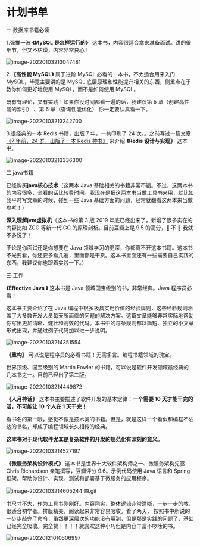 # 计划书单

一.数据库书籍必读

1.强推一波 **《MySQL 是怎样运行的》** 这本书，内容很适合拿来准备面试。讲的很细节，但又不枯燥，内容非常良心！

![image-20220103213047481](C:\Users\10130\AppData\Roaming\Typora\typora-user-images\image-20220103213047481.png)

2.**《高性能 MySQL》** 属于进阶 MySQL 必看的一本书，不太适合用来入门 MySQL，毕竟主要讲的是 MySQL 底层原理和性能提升相关的东西，侧重点在于教你如何更好地使用 MySQL，而不是如何使用 MySQL。

既有有理论，又有实践！如果你没时间都看一遍的话，我建议第 5 章（创建高性能的索引） 、第 6 章（查询性能优化） 你一定要认真看一下。

![image-20220103213242700](C:\Users\10130\AppData\Roaming\Typora\typora-user-images\image-20220103213242700.png)



3.很经典的一本 Redis 书籍，出版 7 年，一共印刷了 24 次。。之前写过一篇文章 [《7 年前，24 岁，出版了一本 Redis 神书》](https://mp.weixin.qq.com/s?__biz=Mzg2OTA0Njk0OA==&mid=2247507030&idx=1&sn=0a5fd669413991b30163ab6f5834a4ad&chksm=cea1939df9d61a8b93925fae92f4cee0838c449534e60731cfaf533369831192e296780b32a6&token=709354671&lang=zh_CN&scene=21#wechat_redirect) 来介绍 **《Redis 设计与实现》** 这本书。

![image-20220103213336300](C:\Users\10130\AppData\Roaming\Typora\typora-user-images\image-20220103213336300.png)

二.java书籍

已经购买**java核心技术**（这两本 Java 基础相关的书籍非常不错。不过，这两本书的内容很多，全看的话比较费时间。我现在是把这两本书当做工具书来用，就比如我平时写文章的时候，碰到一些 Java 基础方面的问题，经常就翻看这两本来当做参考！）

**深入理解jvm虚拟机**（这本书的第 3 版 2019 年底已经出来了，新增了很多实在的内容比如 ZGC 等新一代 GC 的原理剖析。目前豆瓣上是 9.5 的高分，🐂 不 🐂 我就不多说了！

不论是你面试还是你想要在 Java 领域学习的更深，你都离不开这本书籍。这本书不光要看，你还要多看几遍，里面都是干货。这本书里面还有一些需要自己实践的东西，我建议你也跟着实践一下。）

三.工作

**《Effective Java 》** 这本书是 Java 领域国宝级别的书，非常经典。Java 程序员必看！

这本书主要介绍了在 Java 编程中很多极具实用价值的经验规则，这些经验规则涵盖了大多数开发人员每天所面临的问题的解决方案。这篇文章能够非常实际地帮助你写出更加清晰、健壮和高效的代码。本书中的每条规则都以简短、独立的小文章形式出现，并通过例子代码加以进一步说明。

![image-20220103214351554](C:\Users\10130\AppData\Roaming\Typora\typora-user-images\image-20220103214351554.png)

**《重构》** 可以说是程序员的必看书籍！无需多言。编程书籍领域的瑰宝。

世界顶级、国宝级别的 Martin Fowler 的书籍，可以说是软件开发领域最经典的几本书之一。目前已经出了第二版。

![image-20220103214449872](C:\Users\10130\AppData\Roaming\Typora\typora-user-images\image-20220103214449872.png)

**《人月神话》** 这本书主要描述了软件开发的基本定律：**一个需要 10 天才能干完的活，不可能让 10 个人在 1 天干完！**

看书名的第一眼，感觉不像是技术类的书籍。但是，就是这样一个看似和编程不沾边的书名，却成了编程领域长久相传的经典。

**这本书对于现代软件尤其是复杂软件的开发的规范化有深刻的意义。**

![image-20220103214527197](C:\Users\10130\AppData\Roaming\Typora\typora-user-images\image-20220103214527197.png)

**《微服务架构设计模式》** 这本书是世界十大软件架构师之一、微服务架构先驱 Chris Richardson 亲笔撰写，豆瓣评分 9.6。示例代码使用 Java 语言和 Spring 框架。帮助你设计、实现、测试和部署基于微服务的应用程序。

![image-20220103214605244](C:\Users\10130\AppData\Roaming\Typora\typora-user-images\image-20220103214605244.png)
四.git

书尺寸不大，作为工具书刚刚好。内容翔实，整体逻辑非常清晰，一步一步的教，很适合初学者。排版精美，阅读起来非常容易吸收。看了两天， 按照书中所说的一步步敲完了命令，虽然更深层次的功能没有用到，但是那是实践的问题了，基础已经完全吸收。完全赞！！！！就喜欢这种小巧但是内容丰富不啰嗦的书。

![image-20220121010606997](C:\Users\10130\AppData\Roaming\Typora\typora-user-images\image-20220121010606997.png)




